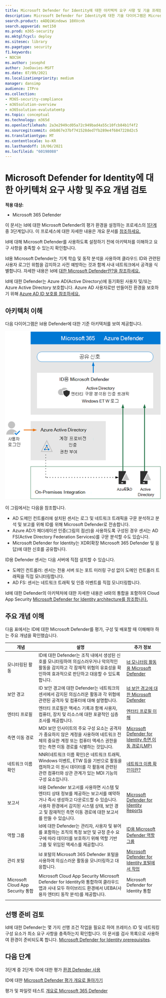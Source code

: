 ```yaml
---
title: Microsoft Defender for Identity에 대한 아키텍처 요구 사항 및 기술 프레임워크 검토
description: Microsoft Defender for Identity에 대한 기술 다이어그램은 Microsoft 365 Defender 랩 또는 파일럿 환경을 구축하기 전에 Microsoft 365 ID를 이해하는 데 도움이 됩니다.
search.product: eADQiWindows 10XVcnh
search.appverid: met150
ms.prod: m365-security
ms.mktglfcycl: deploy
ms.sitesec: library
ms.pagetype: security
f1.keywords:
- NOCSH
ms.author: josephd
author: JoeDavies-MSFT
ms.date: 07/09/2021
ms.localizationpriority: medium
manager: dansimp
audience: ITPro
ms.collection:
- M365-security-compliance
- m365solution-overview
- m365solution-evalutatemtp
ms.topic: conceptual
ms.technology: m365d
ms.openlocfilehash: 2a3e2949cd05a72c949bad4a55c10fcb84b1f4f2
ms.sourcegitcommit: d4b867e37bf741528ded7fb289e4f6847228d2c5
ms.translationtype: MT
ms.contentlocale: ko-KR
ms.lasthandoff: 10/06/2021
ms.locfileid: "60198088"
---
```

# <a name="review-architecture-requirements-and-key-concepts-for-microsoft-defender-for-identity"></a>Microsoft Defender for Identity에 대한 아키텍처 요구 사항 및 주요 개념 검토


**적용 대상:**
- Microsoft 365 Defender

이 문서는 Id에 대한 Microsoft Defender의 평가 환경을 설정하는 프로세스의 [1단계](eval-defender-identity-overview.md) 중 3단계입니다. 이 프로세스에 대한 자세한 내용은 개요 문서를 [참조하세요.](eval-defender-identity-overview.md)

Id에 대해 Microsoft Defender를 사용하도록 설정하기 전에 아키텍처를 이해하고 요구 사항을 충족할 수 있는지 확인합니다.

Id용 Microsoft Defender는 기계 학습 및 동작 분석을 사용하여 클라우드 ID와 관련된 사용자 로그인 위험을 감지하고 사전 예방하는 것과 함께 사내 네트워크에서 공격을 식별합니다. 자세한 내용은 Id에 [대한 Microsoft Defender란?을 참조하세요.](/defender-for-identity/what-is)

Id에 대한 Defender는 Azure AD(Active Directory)에 동기화된 사용자 및/또는 Azure Active Directory 보호합니다. Azure AD 사용자로만 만들어진 환경을 보호하기 위해 [Azure AD ID 보호를 참조하세요.](/azure/active-directory/identity-protection/overview-identity-protection)

## <a name="understand-the-architecture"></a>아키텍처 이해

다음 다이어그램은 Id용 Defender에 대한 기준 아키텍처를 보여 제공합니다. 

![Id용 Microsoft Defender의 아키텍처입니다.](../../media/defender/m365-defender-identity-architecture.png)

이 그림에서는 다음을 참조합니다.
- AD 도메인 컨트롤러에 설치된 센서는 로그 및 네트워크 트래픽을 구문 분석하고 분석 및 보고를 위해 ID를 위해 Microsoft Defender로 전송합니다.
-  Azure AD가 페더레이션 인증(그림의 점선)을 사용하도록 구성된 경우 센서는 AD FS(Active Directory Federation Services)를 구문 분석할 수도 있습니다. 
- Microsoft Defender for Identity는 XDR(확장 Microsoft 365 Defender 및 응답)에 대한 신호를 공유합니다.


ID용 Defender 센서는 다음 서버에 직접 설치할 수 있습니다.

- 도메인 컨트롤러: 센서는 전용 서버 또는 포트 미러링 구성 없이 도메인 컨트롤러 트래픽을 직접 모니터링합니다.
- AD FS: 센서는 네트워크 트래픽 및 인증 이벤트를 직접 모니터링합니다.

Id에 대한 Defender의 아키텍처에 대한 자세한 내용은 id와의 통합을 포함하여 Cloud App Security [Microsoft Defender for Identity architecture를 참조합니다.](/defender-for-identity/architecture)


## <a name="understand-key-concepts"></a>주요 개념 이해

다음 표에서는 ID에 대한 Microsoft Defender를 평가, 구성 및 배포할 때 이해해야 하는 주요 개념을 확인했습니다.


|개념  |설명 |추가 정보  |
|---------|---------|---------|
| 모니터링된 활동 | ID에 대한 Defender는 조직 내에서 생성된 신호를 모니터링하여 의심스러우거나 악의적인 활동을 감지하고 각 잠재적 위협의 유효성을 확인하여 효과적으로 판단하고 대응할 수 있도록 합니다.  |  [Id 모니터링 활동용 Microsoft Defender](/defender-for-identity/monitored-activities)       |
| 보안 경고    | ID 보안 경고에 대한 Defender는 네트워크의 센서에서 감지된 의심스러운 활동과 각 위협에 관련된 공격자 및 컴퓨터에 대해 설명합니다.   | [Id 보안 경고에 대한 Microsoft Defender](/defender-for-identity/suspicious-activity-guide?tabs=external)    |
| 엔터티 프로필    | 엔터티 프로필은 액세스 기록과 함께 사용자, 컴퓨터, 장치 및 리소스에 대한 포괄적인 심층 조사를 제공합니다.   | [엔터티 프로필 이해](/defender-for-identity/entity-profiles)  |
| 측면 이동 경로    | MDI 보안 인사이트의 주요 구성 요소는 공격자가 중요하지 않은 계정을 사용하여 네트워크 전체의 중요한 계정 또는 컴퓨터 액세스 권한을 얻는 측면 이동 경로를 식별하는 것입니다.  | [Microsoft Defender for Identity 측면 이동 경로(LMP)](/defender-for-identity/use-case-lateral-movement-path)  |
| 네트워크 이름 확인    |  NNR(네트워크 이름 확인)은 네트워크 트래픽, Windows 이벤트, ETW 등을 기반으로 활동을 캡처하고 이 원시 데이터를 각 활동에 관련된 관련 컴퓨터와 상관 관계가 있는 MDI 기능의 구성 요소입니다.       | [네트워크 이름 확인이란?](/defender-for-identity/nnr-policy)      |
| 보고서    | Id용 Defender 보고서를 사용하면 시스템 및 엔터티 상태 정보를 제공하는 보고서를 예약하거나 즉시 생성하고 다운로드할 수 있습니다.  사용자 환경에서 감지된 시스템 상태, 보안 경고 및 잠재적인 측면 이동 경로에 대한 보고서를 만들 수 있습니다.   | [Microsoft Defender for Identity Reports ](/defender-for-identity/reports)       |
| 역할 그룹    | Id에 대한 Defender는 관리자, 사용자 및 뷰어를 포함하는 조직의 특정 보안 및 규정 준수 요구에 따라 데이터를 보호하기 위해 역할 기반 그룹 및 위임된 액세스를 제공합니다.        |  [ID용 Microsoft Defender 역할 그룹](/defender-for-identity/role-groups)       |
| 관리 포털    |  Id 포털의 Microsoft 365 Defender 포털을 사용하여 의심스러운 활동을 모니터링하고 대응합니다.      | [Microsoft Defender for Identity 포털에서 작업](/defender-for-identity/workspace-portal)        |
| Microsoft Cloud App Security 통합   | Microsoft Cloud App Security Microsoft Defender for Identity와 통합하여 클라우드 앱과 사내 모두 하이브리드 환경에서 UEBA(사용자 엔터티 동작 분석)를 제공합니다.   | Microsoft Defender for Identity 통합  |
| | | |


## <a name="review-prerequisites"></a>선행 준비 검토

Id에 대한 Defender는 몇 가지 선행 조건 작업을 필요로 하여 프레미스 ID 및 네트워킹 구성 요소가 최소 요구 사항을 충족하는지 확인합니다. 이 문서를 검사 목록으로 사용하여 환경이 준비되도록 합니다. [Microsoft Defender for Identity prerequisites](/defender-for-identity/prerequisites).


## <a name="next-steps"></a>다음 단계

3단계 중 2단계: ID에 대한 평가 [환경 Defender 사용](eval-defender-identity-enable-eval.md)

ID에 대한 [Microsoft Defender 평가 개요로 돌아가기](eval-defender-identity-overview.md)

평가 및 파일럿 테스트 [개요로 Microsoft 365 Defender](eval-overview.md) 